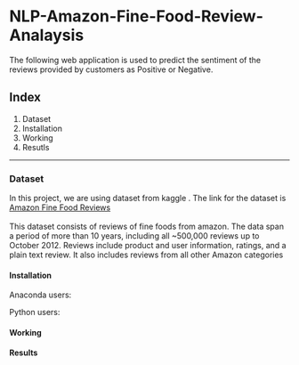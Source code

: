 # NLP-Amazon-Fine-Food-Review-Analaysis

The following web application is used to predict the sentiment of the reviews provided by customers as Positive or Negative.

<h2>Index</h2> 
<ol>
  <li>Dataset</li>
  <li>Installation</li>
  <li>Working</li>
  <li>Resutls</li>
</ol>
<hr>

<h3> Dataset </h3>

  In this project, we are using dataset from kaggle . The link for the dataset is <a href="https://www.kaggle.com/snap/amazon-fine-food-reviews" > Amazon Fine Food Reviews </a><br><br>
  This dataset consists of reviews of fine foods from amazon. The data span a period of more than 10 years, including all ~500,000 reviews up to October 2012. Reviews include product and user information, ratings, and a plain text review. It also includes reviews from all other Amazon categories


<h4> Installation </h4>

Anaconda users:



Python users:


<h4> Working </h4>

<h4> Results </h4>

